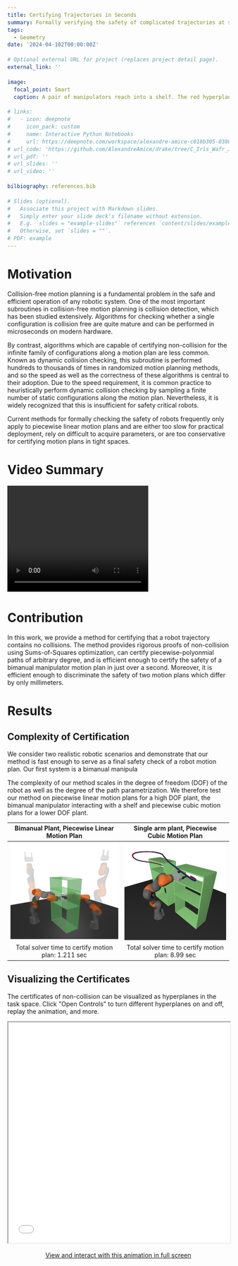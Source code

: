 ```yaml
---
title: Certifying Trajectories in Seconds
summary: Formally verifying the safety of complicated trajectories at scale.
tags:
  - Geometry
date: '2024-04-102T00:00:00Z'

# Optional external URL for project (replaces project detail page).
external_link: ''

image:
  focal_point: Smart
  caption: A pair of manipulators reach into a shelf. The red hyperplane certifies that the grippers do not collide at any point during the motion plan.

# links:
#   - icon: deepnote
#     icon_pack: custom
#     name: Interactive Python Notebooks
#     url: https://deepnote.com/workspace/alexandre-amice-c018b305-0386-4703-9474-01b867e6efea/project/C-IRIS-7e82e4f5-f47a-475a-aad3-c88093ed36c6/notebook/2d_example_bilinear_alternation-14f1ee8c795e499ca7f577b6885c10e9
# url_code: 'https://github.com/AlexandreAmice/drake/tree/C_Iris_Wafr_Journal_Examples/C_Iris_Examples'
# url_pdf: ''
# url_slides: ''
# url_video: ''

bilbiography: references.bib

# Slides (optional).
#   Associate this project with Markdown slides.
#   Simply enter your slide deck's filename without extension.
#   E.g. `slides = "example-slides"` references `content/slides/example-slides.md`.
#   Otherwise, set `slides = ""`.
# PDF: example
---
```

# Motivation

Collision-free motion planning is a fundamental problem in the safe and efficient operation of any robotic system. One of the most important subroutines in collision-free motion planning is collision detection, which has been studied extensively. Algorithms for checking whether a single configuration is collision free are quite mature and can be performed in microseconds on modern hardware.

By contrast, algorithms which are capable of certifying non-collision for the infinite family of configurations along a motion plan are less common. Known as dynamic collision checking, this subroutine is performed hundreds to thousands of times in randomized motion planning methods, and so the speed as well as the correctness of these algorithms is central to their adoption. Due to the speed requirement, it is common practice to heuristically perform dynamic collision checking by sampling a finite number of static configurations along the motion plan. Nevertheless, it is widely recognized that this is insufficient for safety critical robots.

Current methods for formally checking the safety of robots frequently only apply to piecewise linear motion plans and are either too slow for practical deployment, rely on difficult to acquire parameters, or are too conservative for certifying motion plans in tight spaces.

# Video Summary
<video width="320" height="240" controls>
  <source src="IcraFinalVideo.mp4" type="video/mp4">
</video>


<!-- put the video of the two iiwas with different levels of safety -->


# Contribution
In this work, we provide a method for certifying that a robot trajectory contains no collisions. The method provides rigorous proofs of non-collision using Sums-of-Squares optimization, can certify piecewise-polyonmial paths of arbitrary degree, and is efficient enough to certify the safety of a bimanual manipulator motion plan in just over a second. Moreover, it is efficient enough to discriminate the safety of two motion plans which differ by only millimeters.

# Results
## Complexity of Certification
We consider two realistic robotic scenarios and demonstrate that our method is fast enough to serve as a final safety check of a robot motion plan. Our first system is a bimanual manipula

The complexity of our method scales in the degree of freedom (DOF) of the robot as well as the degree of the path parametrization. We therefore test our method on piecewise linear motion plans for a high DOF plant, the bimanual manipulator interacting with a shelf and piecewise cubic motion plans for a lower DOF plant.

Bimanual Plant, Piecewise Linear Motion Plan        |  Single arm plant, Piecewise Cubic Motion Plan
:-------------------------:|:-------------------------:
![](combined.png)  |  ![](iiwa_piecewise_poly_path_small.png)
Total solver time to certify motion plan: 1.211 sec | Total solver time to certify motion plan: 8.99 sec

## Visualizing the Certificates
The certificates of non-collision can be visualized as hyperplanes in the task space. Click "Open Controls" to turn different hyperplanes on and off, replay the animation, and more.
<iframe 
  width="100%"
  height="500"
  src="14dof_hyperplanes.html"
  frameborder="1"
  allow="accelerometer; autoplay; encrypted-media; gyroscope; picture-in-picture"
  allowfullscreen>
  name="tmp"
</iframe>
<p><center><a href="14dof_hyperplanes.html" target="tmp">View and interact with this animation in full screen</a></center></p>


